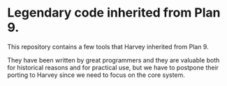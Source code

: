 # Legendary code inherited from Plan 9.
This  repository contains a few tools that Harvey inherited from Plan 9.

They have been written by great programmers and they are valuable both for historical reasons and for practical use, but we have to postpone their porting to Harvey since we need to focus on the core system.
